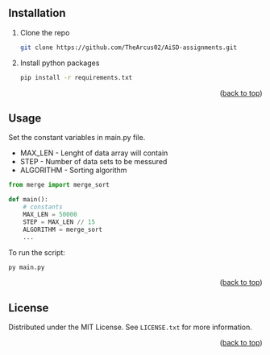 ## Installation

1. Clone the repo
   ```sh
   git clone https://github.com/TheArcus02/AiSD-assignments.git
   ```
2. Install python packages
   ```sh
   pip install -r requirements.txt
   ```

<p align="right">(<a href="#readme-top">back to top</a>)</p>



<!-- USAGE EXAMPLES -->
## Usage

Set the constant variables in main.py file. 

- MAX_LEN - Lenght of data array will contain
- STEP - Number of data sets to be messured
- ALGORITHM - Sorting algorithm 
```python
from merge import merge_sort

def main():
    # constants
    MAX_LEN = 50000
    STEP = MAX_LEN // 15
    ALGORITHM = merge_sort
    ...
```

To run the script:
```sh
py main.py
```

<p align="right">(<a href="#readme-top">back to top</a>)</p>


<!-- LICENSE -->
## License

Distributed under the MIT License. See `LICENSE.txt` for more information.

<p align="right">(<a href="#readme-top">back to top</a>)</p>

